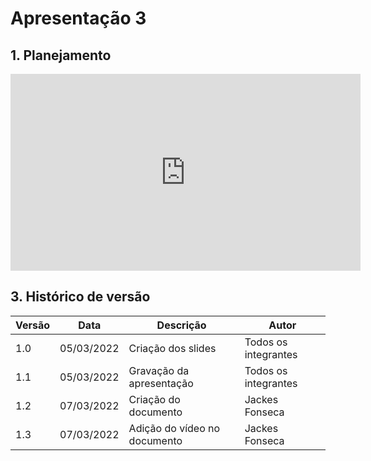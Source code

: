 # Apresentação 3

## 1. Planejamento
<center>

<iframe width="560" height="315" src="https://www.youtube.com/embed/_iN7K1vEH-8" title="YouTube video player" frameborder="0" allow="accelerometer; autoplay; clipboard-write; encrypted-media; gyroscope; picture-in-picture" allowfullscreen></iframe>

</center>

## 3. Histórico de versão

| Versão | Data       | Descrição                       | Autor                |
| ------ | ---------- | ------------------------------- | -------------------- |
| 1.0    | 05/03/2022 | Criação dos slides             | Todos os integrantes    |
| 1.1    | 05/03/2022 | Gravação da apresentação        | Todos os integrantes |
| 1.2    | 07/03/2022 | Criação do documento    | Jackes Fonseca    |
| 1.3    | 07/03/2022 | Adição do vídeo no documento    | Jackes Fonseca    |
